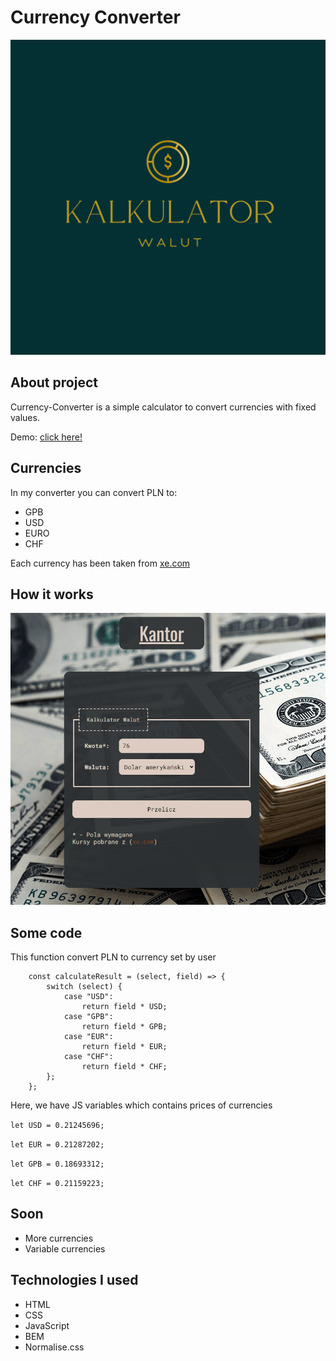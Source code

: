# Currency Converter

![websiteBanner](images/ogcalc.png)

## About project

Currency-Converter is a simple calculator to convert currencies with fixed values.

Demo: [click here!](https://siedemus.github.io/Currency-Converter/)

## Currencies
In my converter you can convert PLN to:
- GPB
- USD
- EURO
- CHF

Each currency has been taken from [xe.com](https://www.xe.com/)

## How it works

![gif](images/Animation.gif)

## Some code

This function convert PLN to currency set by user

```
    const calculateResult = (select, field) => {
        switch (select) {
            case "USD":
                return field * USD;
            case "GPB":
                return field * GPB;
            case "EUR":
                return field * EUR;
            case "CHF":
                return field * CHF;
        };
    };
```
Here, we have JS variables which contains prices of currencies

`let USD = 0.21245696;`

`let EUR = 0.21287202;`

`let GPB = 0.18693312;`

`let CHF = 0.21159223;`

## Soon

- More currencies
- Variable currencies

## Technologies I used

- HTML
- CSS
- JavaScript
- BEM
- Normalise.css
